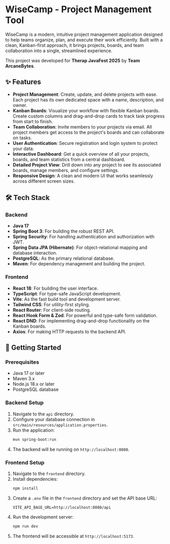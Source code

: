 # WiseCamp - Project Management Tool

WiseCamp is a modern, intuitive project management application designed to help teams organize, plan, and execute their work efficiently. Built with a clean, Kanban-first approach, it brings projects, boards, and team collaboration into a single, streamlined experience.

This project was developed for **Therap JavaFest 2025** by **Team ArcaneBytes**.

## ✨ Features

-   **Project Management**: Create, update, and delete projects with ease. Each project has its own dedicated space with a name, description, and owner.
-   **Kanban Boards**: Visualize your workflow with flexible Kanban boards. Create custom columns and drag-and-drop cards to track task progress from start to finish.
-   **Team Collaboration**: Invite members to your projects via email. All project members get access to the project's boards and can collaborate on tasks.
-   **User Authentication**: Secure registration and login system to protect your data.
-   **Interactive Dashboard**: Get a quick overview of all your projects, boards, and team statistics from a central dashboard.
-   **Detailed Project View**: Drill down into any project to see its associated boards, manage members, and configure settings.
-   **Responsive Design**: A clean and modern UI that works seamlessly across different screen sizes.

## 🛠️ Tech Stack

### Backend

-   **Java 17**
-   **Spring Boot 3**: For building the robust REST API.
-   **Spring Security**: For handling authentication and authorization with JWT.
-   **Spring Data JPA (Hibernate)**: For object-relational mapping and database interaction.
-   **PostgreSQL**: As the primary relational database.
-   **Maven**: For dependency management and building the project.

### Frontend

-   **React 18**: For building the user interface.
-   **TypeScript**: For type-safe JavaScript development.
-   **Vite**: As the fast build tool and development server.
-   **Tailwind CSS**: For utility-first styling.
-   **React Router**: For client-side routing.
-   **React Hook Form & Zod**: For powerful and type-safe form validation.
-   **React DND**: For implementing drag-and-drop functionality on the Kanban boards.
-   **Axios**: For making HTTP requests to the backend API.

## 🚀 Getting Started

### Prerequisites

-   Java 17 or later
-   Maven 3.x
-   Node.js 18.x or later
-   PostgreSQL database

### Backend Setup

1.  Navigate to the `api` directory.
2.  Configure your database connection in `src/main/resources/application.properties`.
3.  Run the application:
    ```sh
    mvn spring-boot:run
    ```
4.  The backend will be running on `http://localhost:8080`.

### Frontend Setup

1.  Navigate to the `frontend` directory.
2.  Install dependencies:
    ```sh
    npm install
    ```
3.  Create a `.env` file in the `frontend` directory and set the API base URL:
    ```
    VITE_API_BASE_URL=http://localhost:8080/api
    ```
4.  Run the development server:
    ```sh
    npm run dev
    ```
5.  The frontend will be accessible at `http://localhost:5173`.

